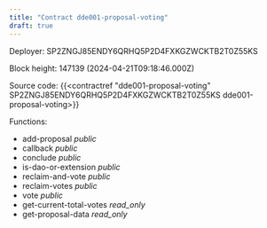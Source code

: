 ```yaml
---
title: "Contract dde001-proposal-voting"
draft: true
---
```

Deployer: SP2ZNGJ85ENDY6QRHQ5P2D4FXKGZWCKTB2T0Z55KS


 



Block height: 147139 (2024-04-21T09:18:46.000Z)

Source code: {{<contractref "dde001-proposal-voting" SP2ZNGJ85ENDY6QRHQ5P2D4FXKGZWCKTB2T0Z55KS dde001-proposal-voting>}}

Functions:

* add-proposal _public_
* callback _public_
* conclude _public_
* is-dao-or-extension _public_
* reclaim-and-vote _public_
* reclaim-votes _public_
* vote _public_
* get-current-total-votes _read_only_
* get-proposal-data _read_only_
